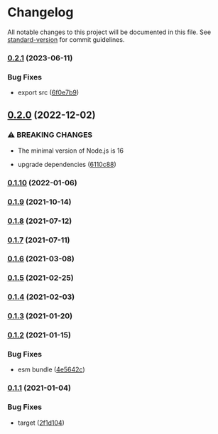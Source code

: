 # Changelog

All notable changes to this project will be documented in this file. See [standard-version](https://github.com/conventional-changelog/standard-version) for commit guidelines.

### [0.2.1](https://github.com/BlackGlory/userstyle/compare/v0.2.0...v0.2.1) (2023-06-11)


### Bug Fixes

* export src ([6f0e7b9](https://github.com/BlackGlory/userstyle/commit/6f0e7b9bb32ae2b90457223f01fe86bc731f3ba9))

## [0.2.0](https://github.com/BlackGlory/userstyle/compare/v0.1.10...v0.2.0) (2022-12-02)


### ⚠ BREAKING CHANGES

* The minimal version of Node.js is 16

* upgrade dependencies ([6110c88](https://github.com/BlackGlory/userstyle/commit/6110c8848b6e3c2870efa93b7bda6619ac5b7cad))

### [0.1.10](https://github.com/BlackGlory/userstyle/compare/v0.1.9...v0.1.10) (2022-01-06)

### [0.1.9](https://github.com/BlackGlory/userstyle/compare/v0.1.8...v0.1.9) (2021-10-14)

### [0.1.8](https://github.com/BlackGlory/userstyle/compare/v0.1.7...v0.1.8) (2021-07-12)

### [0.1.7](https://github.com/BlackGlory/userstyle/compare/v0.1.6...v0.1.7) (2021-07-11)

### [0.1.6](https://github.com/BlackGlory/userstyle/compare/v0.1.5...v0.1.6) (2021-03-08)

### [0.1.5](https://github.com/BlackGlory/userstyle/compare/v0.1.4...v0.1.5) (2021-02-25)

### [0.1.4](https://github.com/BlackGlory/userstyle/compare/v0.1.3...v0.1.4) (2021-02-03)

### [0.1.3](https://github.com/BlackGlory/userstyle/compare/v0.1.2...v0.1.3) (2021-01-20)

### [0.1.2](https://github.com/BlackGlory/userstyle/compare/v0.1.1...v0.1.2) (2021-01-15)


### Bug Fixes

* esm bundle ([4e5642c](https://github.com/BlackGlory/userstyle/commit/4e5642ce82d7df5a16db692268c5e5979eafa8ae))

### [0.1.1](https://github.com/BlackGlory/userstyle/compare/v0.1.0...v0.1.1) (2021-01-04)


### Bug Fixes

* target ([2f1d104](https://github.com/BlackGlory/userstyle/commit/2f1d104475c2ca1404635aa9ecdb0f831a937426))
